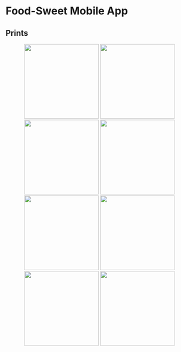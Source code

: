 # Food-Sweet Mobile App

## Prints
<p align="center">
  <img width="200" src="https://i.pinimg.com/originals/47/19/5c/47195c365a7fa4ae8a86f1fe974d2e04.png"/>
  <img width="200" src="https://i.pinimg.com/originals/ff/ec/8a/ffec8a59e3cd8dc22db844c251406f2a.png"/>
  <img width="200" src="https://i.pinimg.com/originals/ee/c3/1e/eec31ec7a8f6d37393ee389a5499f1cf.png"/>
  <img width="200" src="https://i.pinimg.com/originals/df/95/b9/df95b9e8cc0170b4d9a39084ebc530ad.png"/>
  <img width="200" src="https://i.pinimg.com/originals/5b/33/14/5b3314976725e8e0d84124e567087e91.png"/>
  <img width="200" src="https://i.pinimg.com/originals/5f/9d/01/5f9d01d34ef19e62aaa76c26592b0814.png"/>
  <img width="200" src="https://i.pinimg.com/originals/71/48/83/71488355343439cda79b073705efb022.png"/>
  <img width="200" src="https://i.pinimg.com/originals/12/dd/f9/12ddf9a45d72eb087366afeb1e7437ae.png"/>
</p>
